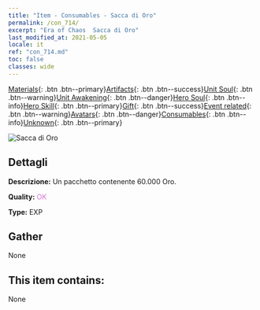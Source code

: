 ```yaml
---
title: "Item - Consumables - Sacca di Oro"
permalink: /con_714/
excerpt: "Era of Chaos  Sacca di Oro"
last_modified_at: 2021-05-05
locale: it
ref: "con_714.md"
toc: false
classes: wide
---
```

 [Materials](/ItemsIT/){: .btn .btn--primary}[Artifacts](/ItemsIT/Artifacts/){: .btn .btn--success}[Unit Soul](/ItemsIT/UnitSoul/){: .btn .btn--warning}[Unit Awakening](/ItemsIT/UnitAwakening/){: .btn .btn--danger}[Hero Soul](/ItemsIT/HeroSoul/){: .btn .btn--info}[Hero Skill](/ItemsIT/HeroSkill/){: .btn .btn--primary}[Gift](/ItemsIT/Gift/){: .btn .btn--success}[Event related](/ItemsIT/Events/){: .btn .btn--warning}[Avatars](/ItemsIT/Avatars/){: .btn .btn--danger}[Consumables](/ItemsIT/Consumables/){: .btn .btn--info}[Unknown](/ItemsIT/Unknown/){: .btn .btn--primary}

 ![Sacca di Oro](/images/t/i_512.png)

## Dettagli
 **Descrizione:** Un pacchetto contenente 60.000 Oro.

 **Quality:** <span style="color: #DA70D6">OK</span>

 **Type:** EXP

## Gather

  None

## This item contains:

  None

